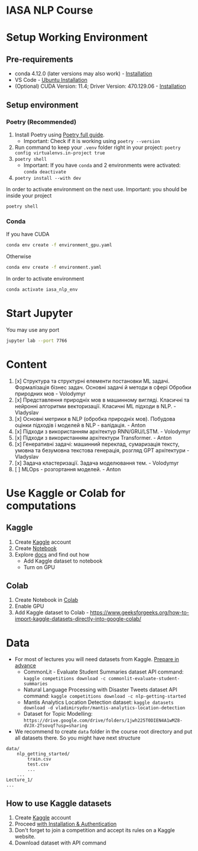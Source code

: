 # IASA NLP Course

# Setup Working Environment  

## Pre-requirements 

- conda 4.12.0 (later versions may also work) - [Installation](https://docs.anaconda.com/anaconda/install/index.html)
- VS Code - [Ubuntu Installation](https://code.visualstudio.com/docs/setup/linux)
- (Optional) CUDA Version: 11.4; Driver Version: 470.129.06 - [Installation](https://docs.nvidia.com/cuda/cuda-installation-guide-linux/index.html)

## Setup environment 

### Poetry (Recommended)

1. Install Poetry using [Poetry full guide](https://python-poetry.org/docs/#installation).
    - Important: Check if it is working using `poetry --version`
2. Run command to keep your `.venv` folder right in your project: `poetry config virtualenvs.in-project true`
3. `poetry shell`
    - Important: If you have `conda` and 2 environments were activated: `conda deactivate`
4. `poetry install --with dev`

In order to activate environment on the next use. Important: you should be inside your project

`poetry shell`

### Conda

If you have CUDA
```bash
conda env create -f environment_gpu.yaml
```
Otherwise
```bash
conda env create -f environment.yaml
```

In order to activate environment 

```bash
conda activate iasa_nlp_env
```

# Start Jupyter

You may use any port 
```bash
jupyter lab --port 7766
```

# Content 

1. [x] Структура та структурні елементи постановки ML задачі. Формалізація бізнес задач. Основні задачі й методи в сфері Обробки природних мов - Volodymyr 
2. [x] Представлення природніх мов в машинному вигляді. Класичні та нейронні алгоритми векторизації. Класичні ML підходи в NLP. - Vladyslav 
3. [x] Основні метрики в NLP (обробка природніх мов). Побудова оцінки підходів і моделей в NLP - валідація. - Anton
4. [x] Підходи з використанням архітектур RNN/GRU/LSTM. - Volodymyr
5. [x] Підходи з використанням архітектури Transformer. - Anton  
6. [x] Генеративні задачі: машинний переклад, сумаризація тексту, умовна та безумовна текстова генерація, розгляд GPT архітектури - Vladyslav
7. [x] Задача кластеризації. Задача моделювання тем. - Volodymyr
8. [ ] MLOps - розгортання моделей. - Anton 
# Use Kaggle or Colab for computations

## Kaggle 

1. Create [Kaggle](https://www.kaggle.com/) account 
2. Create [Notebook](https://www.kaggle.com/code)
3. Explore [docs](https://www.kaggle.com/docs/notebooks) and find out how 
    - Add Kaggle dataset to notebook 
    - Turn on GPU 

## Colab 

1. Create Notebook in [Colab](https://colab.research.google.com/)
2. Enable GPU 
3. Add Kaggle dataset to Colab - https://www.geeksforgeeks.org/how-to-import-kaggle-datasets-directly-into-google-colab/

# Data

- For most of lectures you will need datasets from Kaggle. [Prepare in advance](#how-to-use-kaggle-datasets)
    - CommonLit - Evaluate Student Summaries dataset API command: `kaggle competitions download -c commonlit-evaluate-student-summaries`
    - Natural Language Processing with Disaster Tweets dataset API command: `kaggle competitions download -c nlp-getting-started`
    - Mantis Analytics Location Detection dataset: `kaggle datasets download -d vladimirsydor/mantis-analytics-location-detection`
    - Dataset for Topic Modelling: `https://drive.google.com/drive/folders/1jwh225T0DIEN4A1wMZ8-dVJX-2Tsovqf?usp=sharing`
- We recommend to create `data` folder in the course root directory and put all datasets there. So you might have next structure

```
data/
    nlp_getting_started/
        train.csv
        test.csv
        ...
    ...
Lecture_1/
...
```

## How to use Kaggle datasets

1. Create [Kaggle](https://www.kaggle.com/) account
2. Proceed [with Installation & Authentication](https://www.kaggle.com/docs/api#getting-started-installation-&-authentication)
3. Don't forget to join a competition and accept its rules on a Kaggle website.
4. Download dataset with API command 
